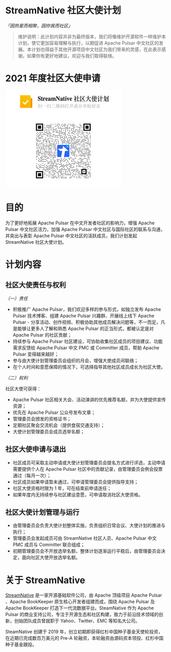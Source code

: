 # StreamNative 社区大使计划

*「因热爱而相聚，因你我而社区」*

> 维护说明：此计划内容并非为最终版本，我们将像维护开源软件一样维护本计划，使它更加容易理解与执行，以期促进 Apache Pulsar 中文社区的发展。本计划也得益于其他开源项目中文社区为我们带来的灵感，在此表示感谢。如果你有更好地建议，欢迎与我们取得联络。

# 2021 年度社区大使申请

<img src="./ambassardor-prgram-qrcode.png">

# 目的

为了更好地拓展 Apache Pulsar 在中文开发者社区的影响力，增强 Apache Pulsar 中文社区活力，加强 Apache Pulsar 中文社区与国际社区的联系与沟通，并突出与表彰 Apache Pulsar 中文社区的活跃成员，我们计划发起 StreamNative 社区大使计划。

# 计划内容

## 社区大使责任与权利

*（一）责任*

- 积极推广 Apache Pulsar，我们欢迎多样的参与形式，如独立发布 Apache Pulsar 技术博客、组建 Apache Pulsar 兴趣群、开展线上线下 Apache Pulsar - 分享活动、创作视频、积极协助其他成员解决问题等，不一而足，凡是能够让更多人了解和熟悉 Apache Pulsar 的正当形式，都被认定是对 Apache Pulsar 的社区贡献；
- 持续参与 Apache Pulsar 社区建设，可协助收集社区成员的项目建议、功能需求反馈给 Apache Pulsar 中文 PMC 或 Committer 成员，帮助 Apache Pulsar 变得越来越好；
- 参与由大使计划管理委员会组织的月会，增强大使成员间联络；
- 在个人时间和意愿保障的情况下，可选择指导其他社区成员成长为社区大使。

*（二）权利*

社区大使可获得：

- Apache Pulsar 社区相关大会、活动演讲的优先推荐名额，并为大使提供宣传资源；
- 优先在 Apache Pulsar 公众号发布文章；
- 管理委员会颁发的资格证书；
- 定期社区聚会交流机会（提供食宿交通支持）；
- 大使计划管理委员会成员选举名额；

## 社区大使申请与退出

- 社区成员可采取主动申请或大使计划管理委员会提名方式进行评选，主动申请需要提供个人在 Apache Pulsar 社区中的贡献记录，由管理委员会例会投票通过（每月一次）；
- 社区成员如果申请暂未通过，可申请管理委员会提供指导支持；
- 社区大使资格时限为 1 年，可在结束前申请连任；
- 如果年度内无持续参与社区建设意愿，可申请取消社区大使资格。

## 社区大使计划管理与运行

- 由管理委员会负责大使计划整体实施，负责组织日常会议、大使计划的推进与执行；
- 管理委员会发起成员可由 StreamNative 社区人员、Apache Pulsar 中文 PMC 成员与 Committer 联合组成；
- 初期管理委员会不开放选举名额，整体计划逐渐运行平稳后，由管理委员会决定，面向社区大使开放选举名额。

# 关于 StreamNative

[StreamNative](http://streamnative.io/) 是一家开源基础软件公司，由 Apache 顶级项目 Apache Pulsar 、Apache BookKeeper 原生核心开发者组建而成，围绕 Apache Pulsar 及 Apache BookKeeper 打造下一代流数据平台。SteamNative 作为 Apache Pulsar 的商业支持公司，专注于开源生态和社区构建，致力于前沿技术领域的创新，创始团队成员曾就职于 Yahoo、Twitter、EMC 等知名大公司。

SteamNative 创建于 2019 年，创立初期即获得红杉中国种子基金天使轮投资，在近期已完成数百万美元的 Pre-A 轮融资，本轮融资由源码资本领投、红杉中国种子基金跟投。

